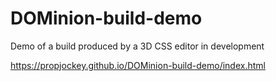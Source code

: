 # DOMinion-build-demo
Demo of a build produced by a 3D CSS editor in development

https://propjockey.github.io/DOMinion-build-demo/index.html
